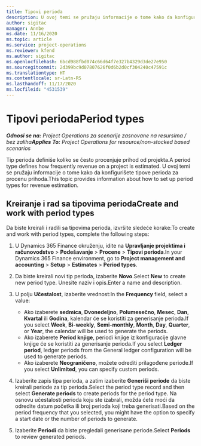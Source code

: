 ```yaml
---
title: Tipovi perioda
description: U ovoj temi se pružaju informacije o tome kako da konfigurišete tipove perioda za procenu prihoda.
author: sigitac
manager: Annbe
ms.date: 11/16/2020
ms.topic: article
ms.service: project-operations
ms.reviewer: kfend
ms.author: sigitac
ms.openlocfilehash: 6bcd988fbd074c66d64f7e327b4329d3de27e950
ms.sourcegitcommit: 2d399bc9d07807626f0d6b2d0cf304240c47591c
ms.translationtype: HT
ms.contentlocale: sr-Latn-RS
ms.lasthandoff: 11/17/2020
ms.locfileid: "4531539"
---
```

# <a name="period-types"></a><span data-ttu-id="9a1ac-103">Tipovi perioda</span><span class="sxs-lookup"><span data-stu-id="9a1ac-103">Period types</span></span>

<span data-ttu-id="9a1ac-104">_**Odnosi se na:** Project Operations za scenarije zasnovane na resursima / bez zaliha_</span><span class="sxs-lookup"><span data-stu-id="9a1ac-104">_**Applies To:** Project Operations for resource/non-stocked based scenarios_</span></span>

<span data-ttu-id="9a1ac-105">Tip perioda definiše koliko se često procenjuje prihod od projekta.</span><span class="sxs-lookup"><span data-stu-id="9a1ac-105">A period type defines how frequently revenue on a project is estimated.</span></span> <span data-ttu-id="9a1ac-106">U ovoj temi se pružaju informacije o tome kako da konfigurišete tipove perioda za procenu prihoda.</span><span class="sxs-lookup"><span data-stu-id="9a1ac-106">This topic provides information about how to set up period types for revenue estimation.</span></span> 

## <a name="create-and-work-with-period-types"></a><span data-ttu-id="9a1ac-107">Kreiranje i rad sa tipovima perioda</span><span class="sxs-lookup"><span data-stu-id="9a1ac-107">Create and work with period types</span></span>
<span data-ttu-id="9a1ac-108">Da biste kreirali i radili sa tipovima perioda, izvršite sledeće korake:</span><span class="sxs-lookup"><span data-stu-id="9a1ac-108">To create and work with period types, complete the following steps:</span></span>

1. <span data-ttu-id="9a1ac-109">U Dynamics 365 Finance okruženju, idite na **Upravljanje projektima i računovodstvo** > **Podešavanje** > **Procene** > **Tipovi perioda**.</span><span class="sxs-lookup"><span data-stu-id="9a1ac-109">In your Dynamics 365 Finance environment, go to **Project management and accounting** > **Setup** > **Estimates** > **Period types**.</span></span>
2. <span data-ttu-id="9a1ac-110">Da biste kreirali novi tip perioda, izaberite **Novo**.</span><span class="sxs-lookup"><span data-stu-id="9a1ac-110">Select **New** to create new period type.</span></span> <span data-ttu-id="9a1ac-111">Unesite naziv i opis.</span><span class="sxs-lookup"><span data-stu-id="9a1ac-111">Enter a name and description.</span></span>
3. <span data-ttu-id="9a1ac-112">U polju **Učestalost**, izaberite vrednost:</span><span class="sxs-lookup"><span data-stu-id="9a1ac-112">In the **Frequency** field, select a value:</span></span>

    - <span data-ttu-id="9a1ac-113">Ako izaberete **sedmica**, **Dvonedeljno**, **Polumesečno**, **Mesec**, **Dan**, **Kvartal** ili **Godina**, kalendar će se koristiti za generisanje perioda.</span><span class="sxs-lookup"><span data-stu-id="9a1ac-113">If you select **Week**, **Bi-weekly**, **Semi-monthly**, **Month**, **Day**, **Quarter**, or **Year**, the calendar will be used to generate the periods.</span></span> 
    - <span data-ttu-id="9a1ac-114">Ako izaberete **Period knjige**, periodi knjige iz konfiguracije glavne knjige će se koristiti za generisanje perioda.</span><span class="sxs-lookup"><span data-stu-id="9a1ac-114">If you select **Ledger period**, ledger periods from the General ledger configuration will be used to generate periods.</span></span>
    - <span data-ttu-id="9a1ac-115">Ako izaberete **Neograničeno**, možete odrediti prilagođene periode.</span><span class="sxs-lookup"><span data-stu-id="9a1ac-115">If you select **Unlimited**, you can specify custom periods.</span></span>
4. <span data-ttu-id="9a1ac-116">Izaberite zapis tipa perioda, a zatim izaberite **Generiši periode** da biste kreirali periode za tip perioda.</span><span class="sxs-lookup"><span data-stu-id="9a1ac-116">Select the period type record and then select **Generate periods** to create periods for the period type.</span></span> <span data-ttu-id="9a1ac-117">Na osnovu učestalosti perioda koju ste izabrali, možda ćete moći da odredite datum početka ili broj perioda koji treba generisati.</span><span class="sxs-lookup"><span data-stu-id="9a1ac-117">Based on the period frequency that you selected, you might have the option to specify a start date or the number of periods to generate.</span></span>
5. <span data-ttu-id="9a1ac-118">Izaberite **Periodi** da biste pregledali generisane periode.</span><span class="sxs-lookup"><span data-stu-id="9a1ac-118">Select **Periods** to review generated periods.</span></span>

